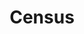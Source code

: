---
title: Census
longTitle: 'Census'
tags:
- gccommon
french:
- "[[Recensement]]"
usedFor:
- "[[Census of population]]"
- "[[Population census]]"
---